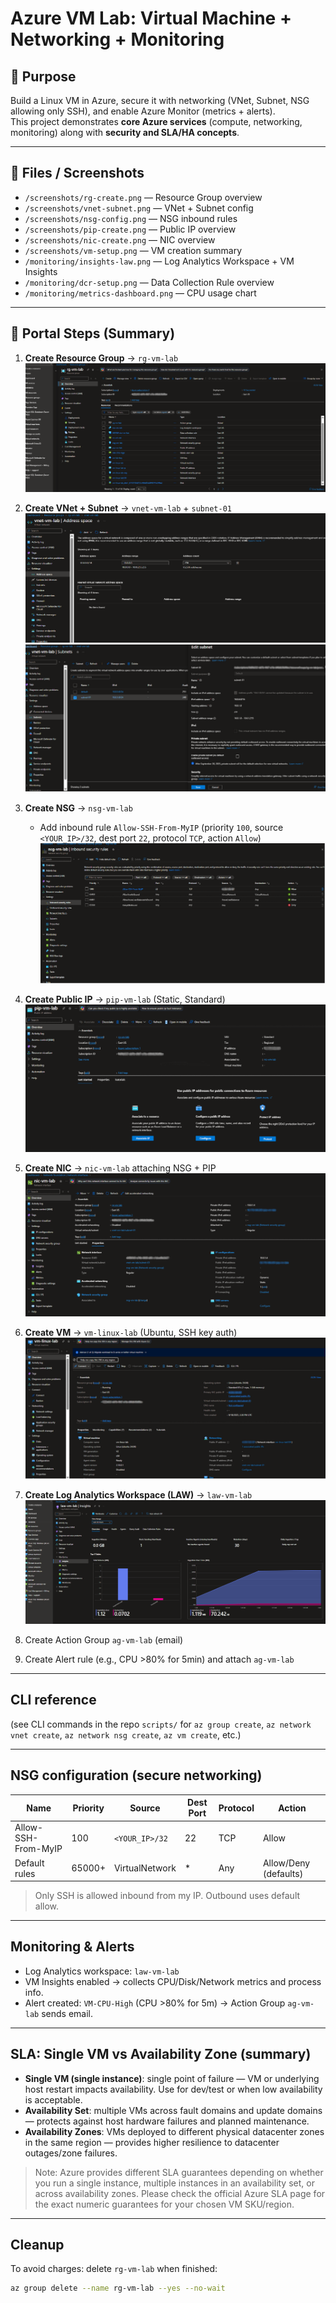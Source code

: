 # Azure VM Lab: Virtual Machine + Networking + Monitoring

## 🎯 Purpose
Build a Linux VM in Azure, secure it with networking (VNet, Subnet, NSG allowing only SSH), and enable Azure Monitor (metrics + alerts).  
This project demonstrates **core Azure services** (compute, networking, monitoring) along with **security and SLA/HA concepts**.  

---

## 📂 Files / Screenshots
- `/screenshots/rg-create.png` — Resource Group overview  
- `/screenshots/vnet-subnet.png` — VNet + Subnet config  
- `/screenshots/nsg-config.png` — NSG inbound rules  
- `/screenshots/pip-create.png` — Public IP overview  
- `/screenshots/nic-create.png` — NIC overview  
- `/screenshots/vm-setup.png` — VM creation summary  
- `/monitoring/insights-law.png` — Log Analytics Workspace + VM Insights  
- `/monitoring/dcr-setup.png` — Data Collection Rule overview  
- `/monitoring/metrics-dashboard.png` — CPU usage chart  

---

## 🚀 Portal Steps (Summary)

1. **Create Resource Group** → `rg-vm-lab`  
   ![Resource Group](screenshots/rg-create.png)  

2. **Create VNet + Subnet** → `vnet-vm-lab` + `subnet-01`  
   ![VNet + Subnet](screenshots/vnet.png)
   ![VNet + Subnet](screenshots/vnet-subnet.png)
    

4. **Create NSG** → `nsg-vm-lab`  
   - Add inbound rule `Allow-SSH-From-MyIP` (priority `100`, source `<YOUR_IP>/32`, dest port `22`, protocol `TCP`, action `Allow`)  
   ![NSG Rules](screenshots/nsg-config.png)  

5. **Create Public IP** → `pip-vm-lab` (Static, Standard)  
   ![Public IP](screenshots/pip-create.png)  

6. **Create NIC** → `nic-vm-lab` attaching NSG + PIP  
   ![NIC](screenshots/nic-create.png)  

7. **Create VM** → `vm-linux-lab` (Ubuntu, SSH key auth)  
   ![VM Setup](screenshots/vm-setup.png)  

8. **Create Log Analytics Workspace (LAW)** → `law-vm-lab`
   ![Log Analytics Workspace](monitoring/insights-law.png)


10. Create Action Group `ag-vm-lab` (email)
11. Create Alert rule (e.g., CPU >80% for 5min) and attach `ag-vm-lab`

---

## CLI reference
(see CLI commands in the repo `scripts/` for `az group create`, `az network vnet create`, `az network nsg create`, `az vm create`, etc.)

---

## NSG configuration (secure networking)
| Name                | Priority | Source        | Dest Port | Protocol | Action |
|---------------------|----------|---------------|-----------|----------|--------|
| Allow-SSH-From-MyIP | 100      | `<YOUR_IP>/32`| 22        | TCP      | Allow  |
| Default rules       | 65000+   | VirtualNetwork| *         | Any      | Allow/Deny (defaults) |

> Only SSH is allowed inbound from my IP. Outbound uses default allow.

---

## Monitoring & Alerts
- Log Analytics workspace: `law-vm-lab`  
- VM Insights enabled → collects CPU/Disk/Network metrics and process info.  
- Alert created: `VM-CPU-High` (CPU >80% for 5m) → Action Group `ag-vm-lab` sends email.

---

## SLA: Single VM vs Availability Zone (summary)
- **Single VM (single instance)**: single point of failure — VM or underlying host restart impacts availability. Use for dev/test or when low availability is acceptable.
- **Availability Set**: multiple VMs across fault domains and update domains — protects against host hardware failures and planned maintenance.
- **Availability Zones**: VMs deployed to different physical datacenter zones in the same region — provides higher resilience to datacenter outages/zone failures.

> Note: Azure provides different SLA guarantees depending on whether you run a single instance, multiple instances in an availability set, or across availability zones. Please check the official Azure SLA page for the exact numeric guarantees for your chosen VM SKU/region.

---

## Cleanup
To avoid charges: delete `rg-vm-lab` when finished:
```bash
az group delete --name rg-vm-lab --yes --no-wait

